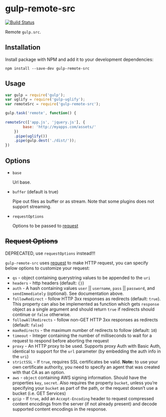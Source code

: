 # gulp-remote-src

[![Build Status](https://travis-ci.org/ddliu/gulp-remote-src.png)](https://travis-ci.org/ddliu/gulp-remote-src)

Remote `gulp.src`.

## Installation

Install package with NPM and add it to your development dependencies:

    npm install --save-dev gulp-remote-src

## Usage

```js
var gulp = require('gulp');
var uglify = require('gulp-uglify');
var remoteSrc = require('gulp-remote-src');

gulp.task('remote', function() {
    
remoteSrc(['app.js', 'jquery.js'], {
        base: 'http://myapps.com/assets/'
    })
    .pipe(uglify())
    .pipe(gulp.dest('./dist/'));
})
```

## Options

- `base`

    Url base.

- `buffer` (default is true)

    Pipe out files as buffer or as stream. Note that some plugins does not support streaming.

- `requestOptions`

    Options to be passed to [request](https://github.com/mikeal/request)

## ~~Request Options~~

DEPRECATED, use `requestOptions` instead!!!

`gulp-remote-src` uses [request](https://github.com/mikeal/request) to make HTTP request, you can specify below
options to customize your request:

* `qs` - object containing querystring values to be appended to the `uri`
* `headers` - http headers (default: `{}`)
* `auth` - A hash containing values `user` || `username`, `pass` || `password`, and `sendImmediately` (optional).  See documentation above.
* `followRedirect` - follow HTTP 3xx responses as redirects (default: `true`). This property can also be implemented as function which gets `response` object as a single argument and should return `true` if redirects should continue or `false` otherwise.
* `followAllRedirects` - follow non-GET HTTP 3xx responses as redirects (default: `false`)
* `maxRedirects` - the maximum number of redirects to follow (default: `10`)
* `timeout` - Integer containing the number of milliseconds to wait for a request to respond before aborting the request
* `proxy` - An HTTP proxy to be used. Supports proxy Auth with Basic Auth, identical to support for the `url` parameter (by embedding the auth info in the `uri`)
* `strictSSL` - If `true`, requires SSL certificates be valid. **Note:** to use your own certificate authority, you need to specify an agent that was created with that CA as an option.
* `aws` - `object` containing AWS signing information. Should have the properties `key`, `secret`. Also requires the property `bucket`, unless you’re specifying your `bucket` as part of the path, or the request doesn’t use a bucket (i.e. GET Services)
* `gzip` - If `true`, add an `Accept-Encoding` header to request compressed content encodings from the server (if not already present) and decode supported content encodings in the response.
